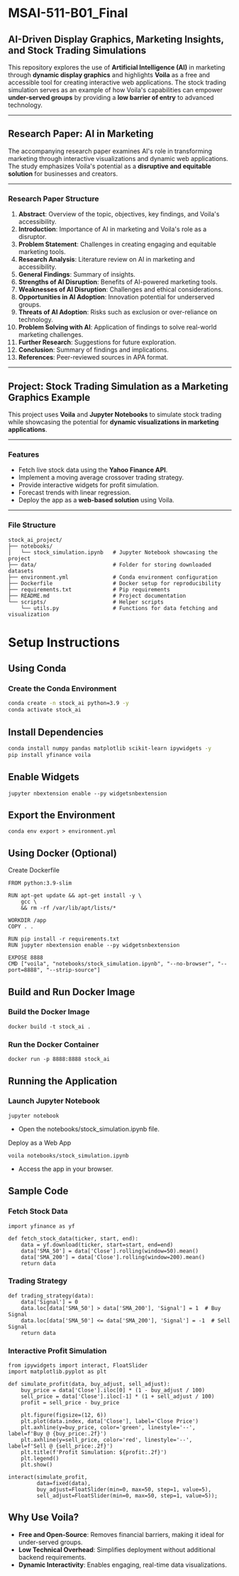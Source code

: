 # MSAI-511-B01_Final

## **AI-Driven Display Graphics, Marketing Insights, and Stock Trading Simulations**

This repository explores the use of **Artificial Intelligence (AI)** in marketing through **dynamic display graphics** and highlights **Voila** as a free and accessible tool for creating interactive web applications. The stock trading simulation serves as an example of how Voila's capabilities can empower **under-served groups** by providing a **low barrier of entry** to advanced technology.

---

## **Research Paper: AI in Marketing**

The accompanying research paper examines AI's role in transforming marketing through interactive visualizations and dynamic web applications. The study emphasizes Voila's potential as a **disruptive and equitable solution** for businesses and creators.

---

### **Research Paper Structure**

1. **Abstract**: Overview of the topic, objectives, key findings, and Voila's accessibility.
2. **Introduction**: Importance of AI in marketing and Voila's role as a disruptor.
3. **Problem Statement**: Challenges in creating engaging and equitable marketing tools.
4. **Research Analysis**: Literature review on AI in marketing and accessibility.
5. **General Findings**: Summary of insights.
6. **Strengths of AI Disruption**: Benefits of AI-powered marketing tools.
7. **Weaknesses of AI Disruption**: Challenges and ethical considerations.
8. **Opportunities in AI Adoption**: Innovation potential for underserved groups.
9. **Threats of AI Adoption**: Risks such as exclusion or over-reliance on technology.
10. **Problem Solving with AI**: Application of findings to solve real-world marketing challenges.
11. **Further Research**: Suggestions for future exploration.
12. **Conclusion**: Summary of findings and implications.
13. **References**: Peer-reviewed sources in APA format.

---

## **Project: Stock Trading Simulation as a Marketing Graphics Example**

This project uses **Voila** and **Jupyter Notebooks** to simulate stock trading while showcasing the potential for **dynamic visualizations in marketing applications**.

---

### **Features**

- Fetch live stock data using the **Yahoo Finance API**.
- Implement a moving average crossover trading strategy.
- Provide interactive widgets for profit simulation.
- Forecast trends with linear regression.
- Deploy the app as a **web-based solution** using Voila.

---

### **File Structure**

```plaintext
stock_ai_project/
├── notebooks/
│   └── stock_simulation.ipynb   # Jupyter Notebook showcasing the project
├── data/                        # Folder for storing downloaded datasets
├── environment.yml              # Conda environment configuration
├── Dockerfile                   # Docker setup for reproducibility
├── requirements.txt             # Pip requirements
├── README.md                    # Project documentation
└── scripts/                     # Helper scripts
    └── utils.py                 # Functions for data fetching and visualization
```

# **Setup Instructions**

## **Using Conda**

### Create the Conda Environment

```bash
conda create -n stock_ai python=3.9 -y
conda activate stock_ai
```

## **Install Dependencies**

```bash
conda install numpy pandas matplotlib scikit-learn ipywidgets -y
pip install yfinance voila
```

## Enable Widgets

```
jupyter nbextension enable --py widgetsnbextension
```

## Export the Environment

```
conda env export > environment.yml
```

## Using Docker (Optional)

Create Dockerfile

```
FROM python:3.9-slim

RUN apt-get update && apt-get install -y \
    gcc \
    && rm -rf /var/lib/apt/lists/*

WORKDIR /app
COPY . .

RUN pip install -r requirements.txt
RUN jupyter nbextension enable --py widgetsnbextension

EXPOSE 8888
CMD ["voila", "notebooks/stock_simulation.ipynb", "--no-browser", "--port=8888", "--strip-source"]
```

## Build and Run Docker Image
### Build the Docker Image

```
docker build -t stock_ai .
```
### Run the Docker Container

```
docker run -p 8888:8888 stock_ai
```

## Running the Application
### Launch Jupyter Notebook

```
jupyter notebook
```
- Open the notebooks/stock_simulation.ipynb file.

Deploy as a Web App
```
voila notebooks/stock_simulation.ipynb
```
- Access the app in your browser.

## Sample Code
### Fetch Stock Data

```
import yfinance as yf

def fetch_stock_data(ticker, start, end):
    data = yf.download(ticker, start=start, end=end)
    data['SMA_50'] = data['Close'].rolling(window=50).mean()
    data['SMA_200'] = data['Close'].rolling(window=200).mean()
    return data
```

### Trading Strategy

```
def trading_strategy(data):
    data['Signal'] = 0
    data.loc[data['SMA_50'] > data['SMA_200'], 'Signal'] = 1  # Buy Signal
    data.loc[data['SMA_50'] <= data['SMA_200'], 'Signal'] = -1  # Sell Signal
    return data
```

### Interactive Profit Simulation

```
from ipywidgets import interact, FloatSlider
import matplotlib.pyplot as plt

def simulate_profit(data, buy_adjust, sell_adjust):
    buy_price = data['Close'].iloc[0] * (1 - buy_adjust / 100)
    sell_price = data['Close'].iloc[-1] * (1 + sell_adjust / 100)
    profit = sell_price - buy_price

    plt.figure(figsize=(12, 6))
    plt.plot(data.index, data['Close'], label='Close Price')
    plt.axhline(y=buy_price, color='green', linestyle='--', label=f'Buy @ {buy_price:.2f}')
    plt.axhline(y=sell_price, color='red', linestyle='--', label=f'Sell @ {sell_price:.2f}')
    plt.title(f'Profit Simulation: ${profit:.2f}')
    plt.legend()
    plt.show()

interact(simulate_profit,
         data=fixed(data),
         buy_adjust=FloatSlider(min=0, max=50, step=1, value=5),
         sell_adjust=FloatSlider(min=0, max=50, step=1, value=5));
```

## **Why Use Voila?**

- **Free and Open-Source**: Removes financial barriers, making it ideal for under-served groups.
- **Low Technical Overhead**: Simplifies deployment without additional backend requirements.
- **Dynamic Interactivity**: Enables engaging, real-time data visualizations.

